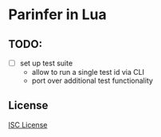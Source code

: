 # Parinfer in Lua

## TODO:

- [ ] set up test suite
    - allow to run a single test id via CLI
    - port over additional test functionality

## License

[ISC License](LICENSE.md)
